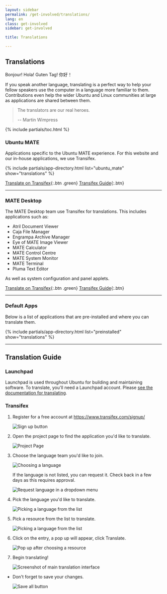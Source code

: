```yaml
---
layout: sidebar
permalink: /get-involved/translations/
lang: en
class: get-involved
sidebar: get-involved

title: Translations

---
```


## Translations

Bonjour! Hola! Guten Tag! 你好！

If you speak another language, translating is a perfect way to help your fellow
speakers use the computer in a language more familiar to them. Contributions
even help the wider Ubuntu and Linux communities at large as applications are
shared between them.

> The translators are our real heroes.
>
> -- Martin Wimpress

{% include partials/toc.html %}


### Ubuntu MATE

Applications specific to the Ubuntu MATE experience. For this website and our
in-house applications, we use Transifex.

{% include partials/app-directory.html list="ubuntu_mate" show="translations" %}

[Translate on Transifex](https://www.transifex.com/ubuntu-mate/public/){:.btn .green}
[Transifex Guide](#transifex){:.btn}

---

### MATE Desktop

The MATE Desktop team use Transifex for translations. This includes applications
such as:

* Atril Document Viewer
* Caja File Manager
* Engrampa Archive Manager
* Eye of MATE Image Viewer
* MATE Calculator
* MATE Control Centre
* MATE System Monitor
* MATE Terminal
* Pluma Text Editor

As well as system configuration and panel applets.

[Translate on Transifex](https://www.transifex.com/projects/p/MATE/){:.btn .green}
[Transifex Guide](#transifex){:.btn}

---

### Default Apps

Below is a list of applications that are pre-installed and where you can
translate them.

{% include partials/app-directory.html list="preinstalled" show="translations" %}

---

## Translation Guide

### Launchpad

Launchpad is used throughout Ubuntu for building and maintaining software.
To translate, you'll need a Launchpad account.
Please [see the documentation for translating](https://help.launchpad.net/Translations).

### Transifex

1. Register for a free account at <https://www.transifex.com/signup/>

    ![Sign up button](/images/get-involved/translations/transifex-1.png)

1. Open the project page to find the application you'd like to translate.

    ![Project Page](/images/get-involved/translations/transifex-2.png)

1. Choose the language team you'd like to join.

    ![Choosing a language](/images/get-involved/translations/transifex-3.png)

    If the language is not listed, you can request it. Check back in a few days as this requires approval.

    ![Request language in a dropdown menu](/images/get-involved/translations/transifex-4.png)

1. Pick the language you'd like to translate.

    ![Picking a language from the list](/images/get-involved/translations/transifex-5.png)

1. Pick a resource from the list to translate.

    ![Picking a language from the list](/images/get-involved/translations/transifex-6.png)

1. Click on the entry, a pop up will appear, click Translate.

    ![Pop up after choosing a resource](/images/get-involved/translations/transifex-7.png)

1. Begin translating!

    ![Screenshot of main translation interface](/images/get-involved/translations/transifex-8.png)

* Don't forget to save your changes.

    ![Save all button](/images/get-involved/translations/transifex-9.png)
